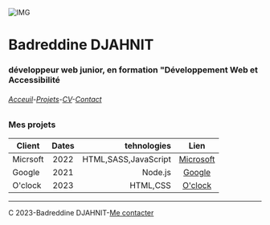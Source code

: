 ![IMG](https://media.istockphoto.com/id/1210436589/fr/vectoriel/une-ligne-de-style-paris-ville-horizon-simple-vecteur-de-style-minimaliste-moderne.jpg?s=1024x1024&w=is&k=20&c=DTldORXpR6wcsYHb6VmZVIPt1919n7QQbFMGS-MVars=)
# Badreddine DJAHNIT
### développeur web junior, en formation "Développement Web et Accessibilité
###### [Acceuil](https://github.com/BDJAHNIT)-[Projets](projets.md)-[CV](CV.md)-[Contact](Contact.md)
### Mes projets
|Client|Dates|tehnologies|Lien|
| ------------- |:-------------:| -----:|:-------------:|
|Micrsoft|2022|HTML,SASS,JavaScript|[Microsoft](https://www.microsoft.com/fr-fr)
|Google|2021|Node.js|[Google](https://www.google.fr/)
|O'clock|2023|HTML,CSS|[O'clock](http:https://oclock.io/)
___

C 2023-Badreddine DJAHNIT-[Me contacter](b.djahnit@oclock.school)
